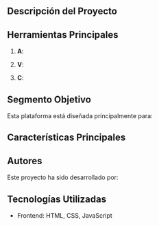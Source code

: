 ## Descripción del Proyecto

## Herramientas Principales
1. **A**: 

2. **V**: 

3. **C**:  

## Segmento Objetivo
Esta plataforma está diseñada principalmente para:


## Características Principales


## Autores
Este proyecto ha sido desarrollado por:


## Tecnologías Utilizadas
- Frontend: HTML, CSS, JavaScript

